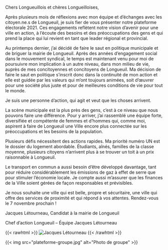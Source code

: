 ---
---
Chers Longueuillois et chères Longueilloises, 

Après plusieurs mois de réflexions avec mon équipe et d’échanges avec les citoyen.ne.s de Longueuil, je suis fier de vous présenter notre plateforme électorale 2021. Ces engagements reflètent notre vision d’avenir pour une ville en action, à l’écoute des besoins et des préoccupations des gens et qui prend la place qui lui revient en tant que leader régional et provincial.

Au printemps dernier, j’ai décidé de faire le saut en politique municipale et de briguer la mairie de Longueuil. Après des années d’engagement social dans le mouvement syndical, le temps est maintenant venu pour moi de poursuivre mon implication à un autre niveau, dans mon milieu de vie, auprès de mes concitoyennes et concitoyens de Longueuil. Ma décision de faire le saut en politique s’inscrit donc dans la continuité de mon action et elle est guidée par les valeurs qui m’ont toujours animées, soit d’œuvrer pour une société plus juste et pour de meilleures conditions de vie pour tout le monde. 

Je suis une personne d’action, qui agit et veut que les choses arrivent.

La scène municipale est la plus près des gens, c’est à ce niveau que nous pouvons faire une différence. Pour y arriver, j’ai rassemblé une équipe forte, diversifiée et compétente de femmes et d’hommes qui, comme moi, aspirent à faire de Longueuil une Ville encore plus connectée sur les préoccupations et les besoins de la population.

Plusieurs défis nécessitent des actions rapides. Ma priorité numéro UN est le dossier du logement abordable. Étudiants, aînés, familles de la classe moyenne, plusieurs citoyens n’arrivent plus à se trouver un toit à un prix raisonnable à Longueuil.

Le transport en commun a aussi besoin d’être développé davantage, tant pour réduire considérablement les émissions de gaz à effet de serre que pour stimuler l’économie locale. Je compte aussi m’assurer que les finances de la Ville soient gérées de façon responsables et prévisibles. 

Je nous souhaite une ville qui est belle, propre et sécuritaire, une ville qui offre des services de proximité et qui répond à vos attentes. Rendez-vous le 7 novembre prochain !

Jacques Létourneau, Candidat à la mairie de Longueuil

Chef d’action Longueuil – Équipe Jacques Létourneau

{{< rawhtml >}}
<img  src="/img/signature.png" alt="Jacques Létourneau" class="signature">
{{< /rawhtml >}}

{{< img src="plateforme-groupe.jpg" alt="Photo de groupe" >}} 